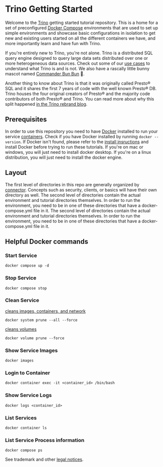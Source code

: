 # Trino Getting Started

Welcome to the [Trino](https://trino.io/) getting started tutorial repository. 
This is a home for a set of preconfigured [Docker Compose](https://docs.docker.com/compose/) 
environments that are used to set up simple environments and showcase basic 
configurations in isolation to get new and existing users started on all the 
different containers we have, and more importantly learn and have fun with 
Trino.

If you're entirely new to Trino, you're not alone. Trino is a distributed SQL 
query engine designed to query large data sets distributed over one or more 
heterogeneous data sources. Check out some of our [use cases](https://trino.io/docs/current/overview/use-cases.html) 
to understand what Trino is and is not.  We also have a rascally little bunny 
mascot named 
[Commander Bun Bun](https://twitter.com/trinodb/status/1357416368543588356) 🐇.

Another thing to know about Trino is that it was originally called Presto® SQL 
and it shares the first 7 years of code with the well known Presto® DB. Trino
houses the four original creators of Presto® and the majority code contributors
of both Presto® and Trino. You can read more about why this split happened 
[in the Trino rebrand blog](https://trino.io/blog/2020/12/27/announcing-trino.html).

## Prerequisites

In order to use this repository you need to have [Docker](https://www.docker.com/why-docker) installed to run your service [containers](https://www.docker.com/why-docker). Check if you have Docker installed by running `docker --version`. If Docker isn't found, please refer to the [install insructions](https://docs.docker.com/engine/install/) and install Docker before trying to run these tutorials. If you're on mac or windows, you will just need to install docker desktop. If you're on a linux distribution, you will just need to install the docker engine.

## Layout

The first level of directories in this repo are generally organized by [connector](https://trino.io/docs/current/connector.html). Concepts such as security, clients, or basics will have their own directory as well. The second level of directories contain the actual environment and tutorial directories themselves. In order to run the environment, you need to be in one of these directories that have a docker-compose.yml file in it. The second level of directories contain the actual environment and tutorial directories themselves. In order to run the environment, you need to be in one of these directories that have a docker-compose.yml file in it.

## Helpful Docker commands

### Start Service

`docker compose up -d`

### Stop Service

`docker compose stop`

### Clean Service

[cleans images, containers, and network](shttps://docs.docker.com/config/pruning/)

`docker system prune --all --force`

[cleans volumes](shttps://docs.docker.com/config/pruning/)

`docker volume prune --force`

### Show Service Images 

`docker images`

### Login to Container

`docker container exec -it <container_id> /bin/bash`

### Show Service Logs

`docker logs <container_id>`

### List Services

`docker container ls`

### List Service Process information

`docker compose ps`

See trademark and other [legal notices](https://trino.io/legal.html).